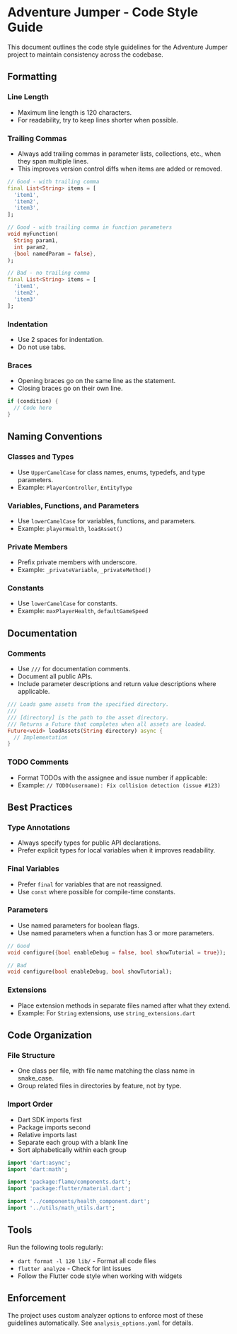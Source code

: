 # Adventure Jumper - Code Style Guide

This document outlines the code style guidelines for the Adventure Jumper project to maintain consistency across the codebase.

## Formatting

### Line Length
- Maximum line length is 120 characters.
- For readability, try to keep lines shorter when possible.

### Trailing Commas
- Always add trailing commas in parameter lists, collections, etc., when they span multiple lines.
- This improves version control diffs when items are added or removed.

```dart
// Good - with trailing comma
final List<String> items = [
  'item1',
  'item2',
  'item3',
];

// Good - with trailing comma in function parameters
void myFunction(
  String param1,
  int param2,
  {bool namedParam = false},
);

// Bad - no trailing comma
final List<String> items = [
  'item1',
  'item2',
  'item3'
];
```

### Indentation
- Use 2 spaces for indentation.
- Do not use tabs.

### Braces
- Opening braces go on the same line as the statement.
- Closing braces go on their own line.

```dart
if (condition) {
  // Code here
}
```

## Naming Conventions

### Classes and Types
- Use `UpperCamelCase` for class names, enums, typedefs, and type parameters.
- Example: `PlayerController`, `EntityType`

### Variables, Functions, and Parameters
- Use `lowerCamelCase` for variables, functions, and parameters.
- Example: `playerHealth`, `loadAsset()`

### Private Members
- Prefix private members with underscore.
- Example: `_privateVariable`, `_privateMethod()`

### Constants
- Use `lowerCamelCase` for constants.
- Example: `maxPlayerHealth`, `defaultGameSpeed`

## Documentation

### Comments
- Use `///` for documentation comments.
- Document all public APIs.
- Include parameter descriptions and return value descriptions where applicable.

```dart
/// Loads game assets from the specified directory.
/// 
/// [directory] is the path to the asset directory.
/// Returns a Future that completes when all assets are loaded.
Future<void> loadAssets(String directory) async {
  // Implementation
}
```

### TODO Comments
- Format TODOs with the assignee and issue number if applicable:
- Example: `// TODO(username): Fix collision detection (issue #123)`

## Best Practices

### Type Annotations
- Always specify types for public API declarations.
- Prefer explicit types for local variables when it improves readability.

### Final Variables
- Prefer `final` for variables that are not reassigned.
- Use `const` where possible for compile-time constants.

### Parameters
- Use named parameters for boolean flags.
- Use named parameters when a function has 3 or more parameters.

```dart
// Good
void configure({bool enableDebug = false, bool showTutorial = true});

// Bad
void configure(bool enableDebug, bool showTutorial);
```

### Extensions
- Place extension methods in separate files named after what they extend.
- Example: For `String` extensions, use `string_extensions.dart`

## Code Organization

### File Structure
- One class per file, with file name matching the class name in snake_case.
- Group related files in directories by feature, not by type.

### Import Order
- Dart SDK imports first
- Package imports second
- Relative imports last
- Separate each group with a blank line
- Sort alphabetically within each group

```dart
import 'dart:async';
import 'dart:math';

import 'package:flame/components.dart';
import 'package:flutter/material.dart';

import '../components/health_component.dart';
import '../utils/math_utils.dart';
```

## Tools

Run the following tools regularly:
- `dart format -l 120 lib/` - Format all code files
- `flutter analyze` - Check for lint issues
- Follow the Flutter code style when working with widgets

## Enforcement

The project uses custom analyzer options to enforce most of these guidelines automatically. See `analysis_options.yaml` for details.
